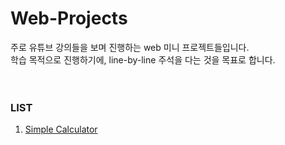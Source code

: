 # Web-Projects

주로 유튜브 강의들을 보며 진행하는 web 미니 프로젝트들입니다.  
학습 목적으로 진행하기에, line-by-line 주석을 다는 것을 목표로 합니다.  
<br><br>

### LIST
1. [Simple Calculator](https://github.com/Akfvh/web/tree/master/calculator)
